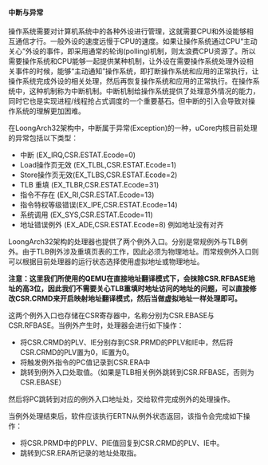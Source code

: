 #### 中断与异常

操作系统需要对计算机系统中的各种外设进行管理，这就需要CPU和外设能够相互通信才行。一般外设的速度远慢于CPU的速度。如果让操作系统通过CPU“主动关心”外设的事件，即采用通常的轮询(polling)机制，则太浪费CPU资源了。所以需要操作系统和CPU能够一起提供某种机制，让外设在需要操作系统处理外设相关事件的时候，能够“主动通知”操作系统，即打断操作系统和应用的正常执行，让操作系统完成外设的相关处理，然后再恢复操作系统和应用的正常执行。在操作系统中，这种机制称为中断机制。中断机制给操作系统提供了处理意外情况的能力，同时它也是实现进程/线程抢占式调度的一个重要基石。但中断的引入会导致对操作系统的理解更加困难。

在LoongArch32架构中，中断属于异常(Exception)的一种，uCore内核目前处理的异常包括以下类型：

- 中断          (EX_IRQ,CSR.ESTAT.Ecode=0)
- Load操作页无效 (EX_TLBL,CSR.ESTAT.Ecode=1)
- Store操作页无效(EX_TLBS,CSR.ESTAT.Ecode=2)
- TLB 重填      (EX_TLBR,CSR.ESTAT.Ecode=31)
- 指令不存在     (EX_RI,CSR.ESTAT.Ecode=13)
- 指令特权等级错误(EX_IPE,CSR.ESTAT.Ecode=14)
- 系统调用       (EX_SYS,CSR.ESTAT.Ecode=11)
- 地址错误例外    (EX_ADE,CSR.ESTAT.Ecode=8) 例如地址没有对齐

LoongArch32架构的处理器也提供了两个例外入口。分别是常规例外与TLB例外。由于TLB例外涉及重填页表的工作，因此必须为物理地址。而常规例外入口则可以根据目前处理器的运行状态选择使用虚拟地址或物理地址。

**注意：这里我们所使用的QEMU在直接地址翻译模式下，会抹除CSR.RFBASE地址的高3位，因此我们不需要关心TLB重填时地址访问的地址的问题，可以直接修改CSR.CRMD来开启映射地址翻译模式，然后当做虚拟地址一样处理即可。**

这两个例外入口也存储在CSR寄存器中，名称分别为CSR.EBASE与CSR.RFBASE。当例外产生时，处理器会进行如下操作：
- 将CSR.CRMD的PLV、IE分别存到CSR.PRMD的PPLV和IE中，然后将CSR.CRMD的PLV置为0，IE置为0。
- 将触发例外指令的PC值记录到CSR.ERA中
- 跳转到例外入口处取值。（如果是TLB相关例外跳转到CSR.RFBASE，否则为CSR.EBASE）

然后将PC跳转到对应的例外入口地址处，交给软件完成例外的处理操作。

当例外处理结束后，软件应该执行ERTN从例外状态返回，该指令会完成如下操作：
- 将CSR.PRMD中的PPLV、PIE值回复到CSR.CRMD的PLV、IE中。
- 跳转到CSR.ERA所记录的地址处取指。
